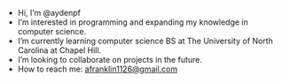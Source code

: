 - Hi, I’m @aydenpf
- I’m interested in programming and expanding my knowledge in computer science.
- I’m currently learning computer science BS at The University of North Carolina at Chapel Hill.
- I’m looking to collaborate on projects in the future.
- How to reach me: afranklin1126@gmail.com

<!---
aydenpf/aydenpf is a ✨ special ✨ repository because its `README.md` (this file) appears on your GitHub profile.
You can click the Preview link to take a look at your changes.
--->
